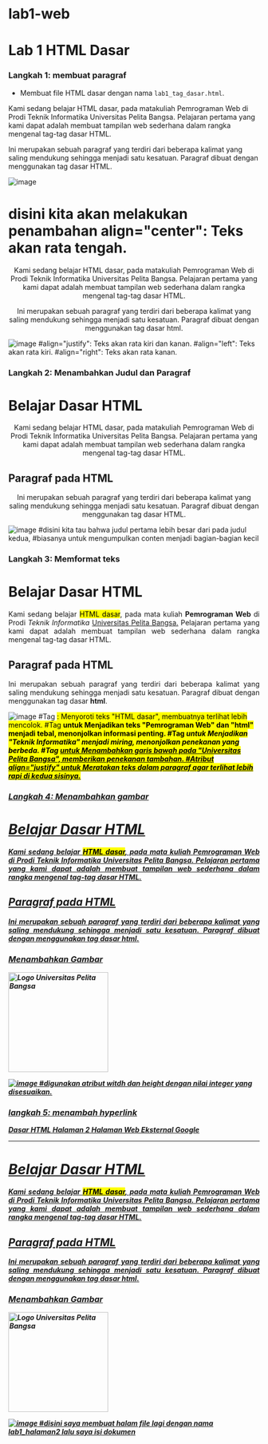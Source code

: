 # lab1-web
# Lab 1 HTML Dasar

### Langkah 1: membuat paragraf
- Membuat file HTML dasar dengan nama `lab1_tag_dasar.html`.
<!DOCTYPE html>
<html>
<head>
    <title>tag HTML Dasar</title>
</head>
<body>
    <p>Kami sedang belajar HTML dasar, pada matakuliah Pemrograman Web di Prodi
     Teknik Informatika Universitas Pelita Bangsa. Pelajaran pertama yang kami
     dapat adalah membuat tampilan web sederhana dalam rangka mengenal 
     tag-tag dasar HTML.</p>
    <p>Ini merupakan sebuah paragraf yang terdiri dari beberapa kalimat yang
    saling mendukung sehingga menjadi satu kesatuan. Paragraf dibuat dengan
    menggunakan tag dasar HTML.</p> 
</body>
</html>

![image](https://github.com/user-attachments/assets/32e6e384-9156-47eb-be84-85dcc3cde70a)
# disini kita akan melakukan penambahan align="center": Teks akan rata tengah.

<!DOCTYPE html>
<html>
<head>
    <title>tag HTML Dasar</title>
</head>
<body>
    <p align="center">Kami sedang belajar HTML dasar, pada matakuliah Pemrograman Web di Prodi
     Teknik Informatika Universitas Pelita Bangsa. Pelajaran pertama yang kami
     dapat adalah membuat tampilan web sederhana dalam rangka mengenal 
     tag-tag dasar HTML.</p>
    <p align="center">Ini merupakan sebuah paragraf yang terdiri dari beberapa kalimat
     yang saling mendukung sehingga menjadi satu kesatuan. Paragraf dibuat dengan
     menggunakan tag dasar html.</p> 
</body>
</html>

![image](https://github.com/user-attachments/assets/f2ad22c1-541d-4a5b-a548-670580af0851)
#align="justify": Teks akan rata kiri dan kanan.
#align="left": Teks akan rata kiri.
#align="right": Teks akan rata kanan.








### Langkah 2: Menambahkan Judul dan Paragraf
<!DOCTYPE html>
<html>
<head>
    <title>tag HTML Dasar</title>
</head>
<body>
    <h1>Belajar Dasar HTML</h1>
    <p align="center">Kami sedang belajar HTML dasar, pada matakuliah Pemrograman Web di Prodi
    Teknik Informatika Universitas Pelita Bangsa. Pelajaran pertama yang kami
    dapat adalah membuat tampilan web sederhana dalam rangka mengenal 
    tag-tag dasar HTML.</p>
    <h2>Paragraf pada HTML</h2>
    <p align="center">Ini merupakan sebuah paragraf yang terdiri dari beberapa kalimat
    yang saling mendukung sehingga menjadi satu kesatuan. Paragraf dibuat dengan
    menggunakan tag dasar HTML.</p> 

</body>
</html>

![image](https://github.com/user-attachments/assets/c8ebc429-6981-4fc2-97c5-f297673f08e7)
#disini kita tau bahwa judul pertama lebih besar dari pada judul kedua,
#biasanya untuk mengumpulkan conten menjadi bagian-bagian kecil




### Langkah 3: Memformat teks
<!DOCTYPE html>
<html>
<head>
    <title>Tag HTML Dasar</title>
</head>
<body>
    <h1>Belajar Dasar HTML</h1>
    <p align="justify">
        Kami sedang belajar <mark>HTML dasar</mark>, pada mata kuliah <b>Pemrograman Web</b> di Prodi 
        <i>Teknik Informatika</i> <u>Universitas Pelita Bangsa.</u> Pelajaran pertama yang kami dapat adalah 
        membuat tampilan web sederhana dalam rangka mengenal tag-tag dasar HTML.
    </p>
    <h2>Paragraf pada HTML</h2>
    <p align="justify">
        Ini merupakan sebuah paragraf yang terdiri dari beberapa kalimat yang saling mendukung 
        sehingga menjadi satu kesatuan. Paragraf dibuat dengan menggunakan tag dasar <b>html</b>.
    </p>

</body>
</html>

![image](https://github.com/user-attachments/assets/0997707f-ef4f-4974-89ac-85c6ce4c08f9)
#Tag <mark>: Menyoroti teks "HTML dasar", membuatnya terlihat lebih mencolok.
#Tag <b> untuk Menjadikan teks "Pemrograman Web" dan "html" menjadi tebal, menonjolkan informasi penting.
#Tag <i> untuk Menjadikan "Teknik Informatika" menjadi miring, menonjolkan penekanan yang berbeda.
#Tag <u> untuk Menambahkan garis bawah pada "Universitas Pelita Bangsa", memberikan penekanan tambahan.
#Atribut align="justify" untuk Meratakan teks dalam paragraf agar terlihat lebih rapi di kedua sisinya.







### Langkah 4: Menambahkan gambar
<!DOCTYPE html>
<html>
<head>
    <title>Tag HTML Dasar</title>
</head>
<body>
    <h1>Belajar Dasar HTML</h1>
    <p align="justify">
        Kami sedang belajar <mark>HTML dasar</mark>, pada mata kuliah <b>Pemrograman Web</b> di Prodi 
        <i>Teknik Informatika</i> <u>Universitas Pelita Bangsa.</u> Pelajaran pertama yang kami dapat adalah 
        membuat tampilan web sederhana dalam rangka mengenal tag-tag dasar HTML.
    </p>
    <h2>Paragraf pada HTML</h2>
    <p align="justify">
        Ini merupakan sebuah paragraf yang terdiri dari beberapa kalimat yang saling mendukung 
        sehingga menjadi satu kesatuan. Paragraf dibuat dengan menggunakan tag dasar <b>html</b>.
    </p>
    <h3>Menambahkan Gambar</h3>
    <img src="image.png" title="Logo Universitas Pelita Bangsa" width="200px">

</body>
</html>

![image](https://github.com/user-attachments/assets/b6507865-041c-42e0-8bf6-ebaa1e296277)
#digunakan atribut witdh dan height dengan nilai integer yang disesuaikan. 







###  langkah 5: menambah hyperlink
<!DOCTYPE html>
<html>
<head>
    <title>Tag HTML Dasar</title>
</head>
<body>
    <nav> 
        <a href="lab1_tag_dasar.html">Dasar HTML</a> 
        <a href="lab1_halaman2.html">Halaman 2</a> 
        <a href="http://www.google.com">Halaman Web Eksternal Google</a> 
     </nav>
     <hr> 
    <h1>Belajar Dasar HTML</h1>
    <p align="justify">
        Kami sedang belajar <mark>HTML dasar</mark>, pada mata kuliah <b>Pemrograman Web</b> di Prodi 
        <i>Teknik Informatika</i> <u>Universitas Pelita Bangsa.</u> Pelajaran pertama yang kami dapat adalah 
        membuat tampilan web sederhana dalam rangka mengenal tag-tag dasar HTML.
    </p>
    <h2>Paragraf pada HTML</h2>
    <p align="justify">
        Ini merupakan sebuah paragraf yang terdiri dari beberapa kalimat yang saling mendukung 
        sehingga menjadi satu kesatuan. Paragraf dibuat dengan menggunakan tag dasar <b>html</b>.
    </p>
    <h3>Menambahkan Gambar</h3>
    <img src="image.png" title="Logo Universitas Pelita Bangsa" width="200px">

</body>
</html>

![image](https://github.com/user-attachments/assets/c20443e8-769f-405c-99c7-a3a7a6c0ebba)
#disini saya membuat halam file lagi dengan nama lab1_halaman2 lalu saya isi dokumen


